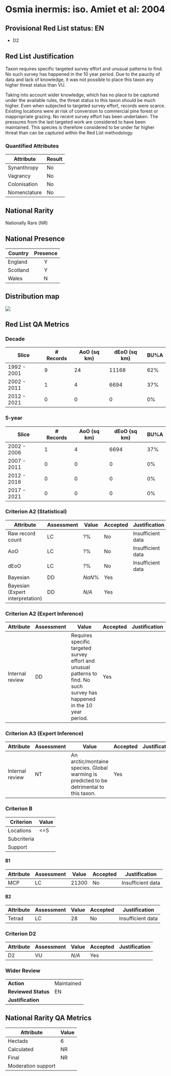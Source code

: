 # Osmia inermis: iso. Amiet et al: 2004

## Provisional Red List status: EN
- D2

## Red List Justification
Taxon requires specific targeted survey effort and unusual patterns to find. No such survey has happened in the 10 year period. Due to the paucity of data and lack of knowledge, it was not possible to place this taxon any higher threat status than VU.

Taking into account wider knowledge, which has no place to be captured under the available rules, the threat status to this taxon should be much higher. Even when subjected to targeted survey effort, records were scarce. Existing locations were at risk of conversion to commercial pine forest or inappropriate grazing. No recent survey effort has been undertaken. The pressures from the last targeted work are considered to have been maintained. This species is therefore considered to be under far higher threat than can be captured within the Red List methodology.
### Quantified Attributes
|Attribute|Result|
|---|---|
|Synanthropy|No|
|Vagrancy|No|
|Colonisation|No|
|Nomenclature|No|


## National Rarity
Nationally Rare (*NR*)

## National Presence
|Country|Presence
|---|:-:|
|England|Y|
|Scotland|Y|
|Wales|N|


## Distribution map
![](../map/238.svg)

## Red List QA Metrics
### Decade
| Slice | # Records | AoO (sq km) | dEoO (sq km) |BU%A |
|---|---|---|---|---|
|1992 - 2001|9|24|11168|62%|
|2002 - 2011|1|4|6694|37%|
|2012 - 2021|0|0|0|0%|
### 5-year
| Slice | # Records | AoO (sq km) | dEoO (sq km) |BU%A |
|---|---|---|---|---|
|2002 - 2006|1|4|6694|37%|
|2007 - 2011|0|0|0|0%|
|2012 - 2016|0|0|0|0%|
|2017 - 2021|0|0|0|0%|
### Criterion A2 (Statistical)
|Attribute|Assessment|Value|Accepted|Justification
|---|---|---|---|---|
|Raw record count|LC|?%|No|Insufficient data|
|AoO|LC|?%|No|Insufficient data|
|dEoO|LC|?%|No|Insufficient data|
|Bayesian|DD|*NaN*%|Yes||
|Bayesian (Expert interpretation)|DD|*N/A*|Yes||
### Criterion A2 (Expert Inference)
|Attribute|Assessment|Value|Accepted|Justification
|---|---|---|---|---|
|Internal review|DD|Requires specific targeted survey effort and unusual patterns to find. No such survey has happened in the 10 year period.|Yes||
### Criterion A3 (Expert Inference)
|Attribute|Assessment|Value|Accepted|Justification
|---|---|---|---|---|
|Internal review|NT|An arctic/montaine species. Global warming is predicted to be detrimental to this taxon.|Yes||
### Criterion B
|Criterion| Value|
|---|---|
|Locations|<=5|
|Subcriteria||
|Support||
#### B1
|Attribute|Assessment|Value|Accepted|Justification
|---|---|---|---|---|
|MCP|LC|21300|No|Insufficient data|
#### B2
|Attribute|Assessment|Value|Accepted|Justification
|---|---|---|---|---|
|Tetrad|LC|28|No|Insufficient data|
### Criterion D2
|Attribute|Assessment|Value|Accepted|Justification
|---|---|---|---|---|
|D2|VU|*N/A*|Yes||
### Wider Review
|  |  |
|---|---|
|**Action**|Maintained|
|**Reviewed Status**|EN|
|**Justification**||


## National Rarity QA Metrics
|Attribute|Value|
|---|---|
|Hectads|6|
|Calculated|NR|
|Final|NR|
|Moderation support||



